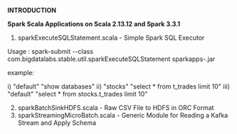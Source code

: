 **INTRODUCTION**

**Spark Scala Applications on Scala 2.13.12 and Spark 3.3.1**

1. sparkExecuteSQLStatement.scala - Simple Spark SQL Executor

Usage : spark-submit --class com.bigdatalabs.stable.util.sparkExecuteSQLStatement sparkapps-.jar <dbName> <Prepared SQL>

example: <dbName> <Prepared SQL>

i) "default" "show databases"
ii) "stocks" "select * from t_trades limit 10"
iii) "default" "select * from stocks.t_trades limit 10"

2. sparkBatchSinkHDFS.scala - Raw CSV File to HDFS in ORC Format
3. sparkStreamingMicroBatch.scala - Generic Module for Reading a Kafka Stream and Apply Schema